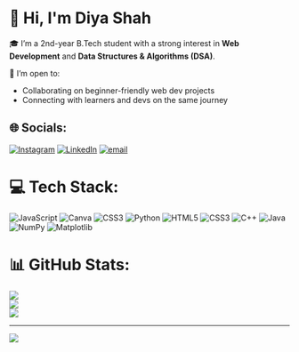 # 👋 Hi, I'm Diya Shah

🎓 I’m a 2nd-year B.Tech student with a strong interest in **Web Development** and **Data Structures & Algorithms (DSA)**.
 
🤝 I’m open to:
- Collaborating on beginner-friendly web dev projects
- Connecting with learners and devs on the same journey

## 🌐 Socials:
[![Instagram](https://img.shields.io/badge/Instagram-%23E4405F.svg?logo=Instagram&logoColor=white)](https://instagram.com/diya.shah__) [![LinkedIn](https://img.shields.io/badge/LinkedIn-%230077B5.svg?logo=linkedin&logoColor=white)](https://linkedin.com/in/diya-shah2005) [![email](https://img.shields.io/badge/Email-D14836?logo=gmail&logoColor=white)](mailto:diyaashah05@gmail.com) 

# 💻 Tech Stack:
![JavaScript](https://img.shields.io/badge/javascript-%23323330.svg?style=for-the-badge&logo=javascript&logoColor=%23F7DF1E) ![Canva](https://img.shields.io/badge/Canva-%2300C4CC.svg?style=for-the-badge&logo=Canva&logoColor=white) ![CSS3](https://img.shields.io/badge/css3-%231572B6.svg?style=for-the-badge&logo=css3&logoColor=white) ![Python](https://img.shields.io/badge/python-3670A0?style=for-the-badge&logo=python&logoColor=ffdd54) ![HTML5](https://img.shields.io/badge/html5-%23E34F26.svg?style=for-the-badge&logo=html5&logoColor=white) ![CSS3](https://img.shields.io/badge/css3-%231572B6.svg?style=for-the-badge&logo=css3&logoColor=white) ![C++](https://img.shields.io/badge/c++-%2300599C.svg?style=for-the-badge&logo=c%2B%2B&logoColor=white) ![Java](https://img.shields.io/badge/java-%23ED8B00.svg?style=for-the-badge&logo=openjdk&logoColor=white) ![NumPy](https://img.shields.io/badge/numpy-%23013243.svg?style=for-the-badge&logo=numpy&logoColor=white)  ![Matplotlib](https://img.shields.io/badge/Matplotlib-%23ffffff.svg?style=for-the-badge&logo=Matplotlib&logoColor=black)

# 📊 GitHub Stats:
![](https://github-readme-stats.vercel.app/api?username=diyashah5&theme=merko&hide_border=false&include_all_commits=false&count_private=false)<br/>
![](https://nirzak-streak-stats.vercel.app/?user=diyashah5&theme=merko&hide_border=false)<br/>
![](https://github-readme-stats.vercel.app/api/top-langs/?username=diyashah5&theme=merko&hide_border=false&include_all_commits=false&count_private=false&layout=compact)

---
[![](https://visitcount.itsvg.in/api?id=diyashah5&icon=7&color=11)](https://visitcount.itsvg.in)

<!-- Proudly created with GPRM ( https://gprm.itsvg.in ) -->
